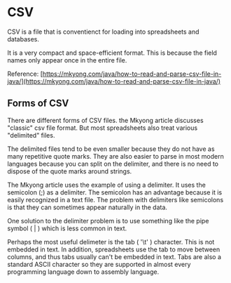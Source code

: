 # CSV

CSV is a file that is conventienct for loading into spreadsheets and databases.  

It is a very compact and space-efficient format.  This is because the field names only appear once in the entire file.

Reference: [https://mkyong.com/java/how-to-read-and-parse-csv-file-in-java/](https://mkyong.com/java/how-to-read-and-parse-csv-file-in-java/)

## Forms of CSV

There are different forms of CSV files.  the Mkyong article discusses "classic" csv file format.  But most spreadsheets also treat various "delimited" files.

The delimited files tend to be even smaller because they do not have as many repetitive quote marks. They are also easier to parse in most modern languages because you can split on the delimiter, and there is no need to dispose of the quote marks around strings.

The Mkyong article uses the example of using a delimiter.  It uses the semicolon (;) as a delimiter.  The semicolon has an advantage because it is easily recognized in a text file.  The problem with delimiters like semicolons is that they can sometimes appear naturally in the data.

One solution to the delimiter problem is to use something like the pipe symbol ( | ) which is less common in text.

Perhaps the most useful delimeter is the tab ( '\t' ) character.  This is not embedded in text.  In addition, spreadsheets use the tab to move between columns, and thus tabs usually can't be embedded in text.  Tabs are also a standard ASCII character so they are supported in almost every programming language down to assembly language.